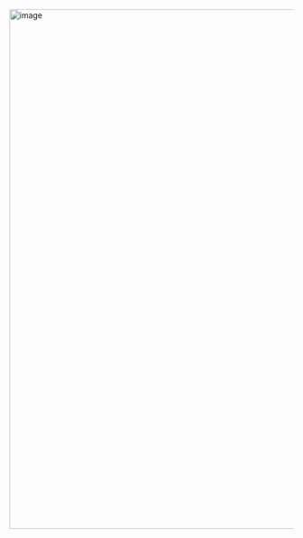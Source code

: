 <img width="921" alt="image" src="https://github.com/RevadiSundaram/ICodeThis-Projects/assets/47391816/c16c5792-4ca0-491e-a6c7-d7365cb56823">
